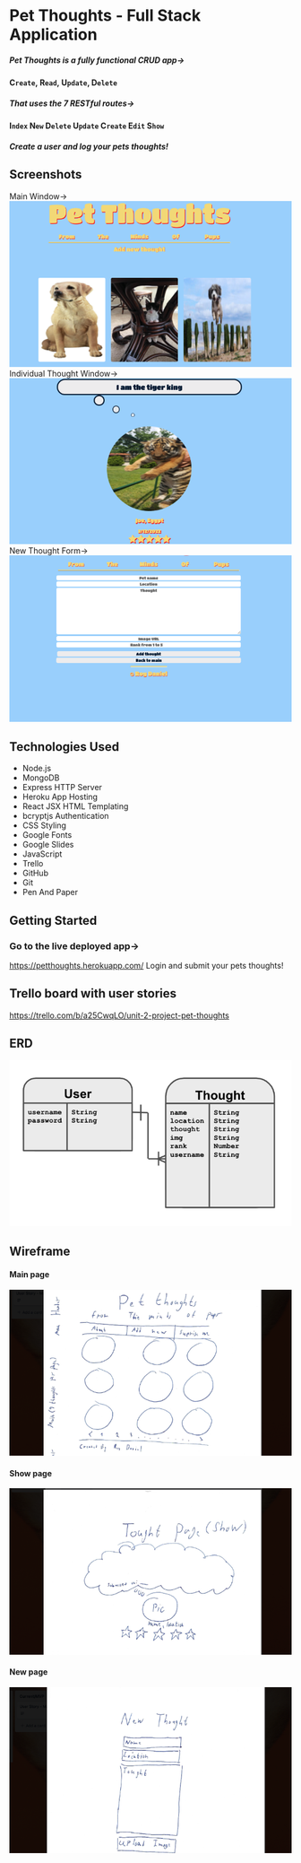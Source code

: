 # Pet Thoughts - Full Stack Application
##### Pet Thoughts is a fully functional CRUD app->
#### C`reate`, R`ead`, U`pdate`, D`elete`
##### That uses the 7 RESTful routes->
#### I`ndex` N`ew` D`elete` U`pdate` C`reate` E`dit` S`how`
##### Create a user and log your pets thoughts!

## Screenshots
Main Window->
![Main-Page-Screenshot](/public/assets/ScreenshoMain.png)
Individual Thought Window->
![Show-Page-Screenshot](/public/assets/ScreenshotShow.png)
New Thought Form->
![New-Page-Screenshot](/public/assets/ScreenshotNew.png)

## Technologies Used
- Node.js
- MongoDB
- Express HTTP Server
- Heroku App Hosting
- React JSX HTML Templating
- bcryptjs Authentication
- CSS Styling
- Google Fonts
- Google Slides
- JavaScript
- Trello
- GitHub
- Git
- Pen And Paper

## Getting Started
### Go to the live deployed app->
https://petthoughts.herokuapp.com/
Login and submit your pets thoughts!


## Trello board with user stories
https://trello.com/b/a25CwqLO/unit-2-project-pet-thoughts

## ERD
![ERD](/public/assets/ERD.png)

## Wireframe
#### Main page
![IndexView](/public/assets/WireframeIndexView.png)
#### Show page
![ShowView](/public/assets/WireframeShowView.png)
#### New page
![NewView](/public/assets/WireframeNewView.png) 